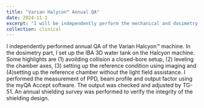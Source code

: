 ```yaml
---
title: "Varian Halycon™ Annual QA"
date: 2024-11-1
excerpt: "I will be independently perform the mechanical and dosimetry part of the annual QA of a Varian Halcyon™ machine. Stay tuned！"
collection: clinical
---
```


I independently performed annual QA of the Varian Halcyon™ machine. In the dosimetry part, I set up the IBA 3D water tank on the Halcyon machine. Some highlights are (1) avoilding collision a closed-bore setup, (2) leveling the chamber axes, (3) setting up the reference condition using imaging and (4)setting up the reference chamber without the light field assistance. I performed the measurement of PPD, beam profile and output factor using the myQA Accept software. The output was checked and adjusted by TG-51. An annual shielding survey was performed to verify the integrity of the shielding design.